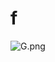 # f

![G.png](https://github.com/Tan12d/Oracle-Database-Problems/assets/100254217/6f09dc0d-b4f3-4498-a5f5-1d7c40b0727a)
